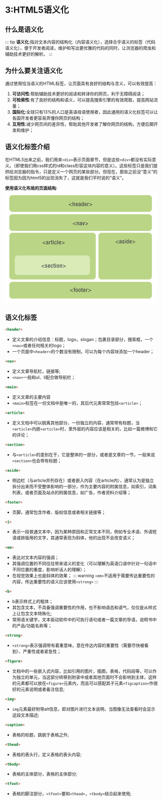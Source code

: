 # 3:HTML5语义化
## 什么是语义化
::: tip
**语义化**:指对文本内容的结构化（内容语义化），选择合乎语义的标签（代码语义化），便于开发者阅读，维护和写出更优雅的代码的同时，让浏览器的爬虫和辅助技术更好的解析。
:::

## 为什么要关注语义化
通过使用恰当语义的HTML标签，让页面具有良好的结构与含义，可以有效提高：
1. **可访问性**:帮助辅助技术更好的阅读和转译你的网页，利于无障碍阅读；
2. **可检索性**:有了良好的结构和语义，可以提高搜索引擎的有效爬取，提高网站流量；
3. **国际化**:全球只有13%的人口是英语母语使用者，因此通用的语义化标签可以让各国开发者更容易弄懂你网页的结构；
4. **互用性**:减少网页间的差异性，帮助其他开发者了解你网页的结构，方便后期开发和维护；

## 语义化标签介绍
在HTML5出来之前，我们用来```<div>```表示页面章节，但是这些```<div>```都没有实际意义。（即使我们用css样式的id和class形容这块内容的意义）。这些标签只是我们提供给浏览器的指令，只是定义一个网页的某些部分。但现在，那些之前没“意义”的标签因为因为html5的出现消失了，这就是我们平时说的“语义”。 

**使用语义化布局的页面结构**:<br>
![html5Layout](../images/html5Layout.jpg)

## 语义化标签
``` html
<header>
``` 
+ 定义文章的介绍信息：标题，logo，slogan；包裹目录部分，搜索框，一个```<nav>```或者任何相关的logo；
+ 一个页面中```<header>```的个数没有限制，可以为每个内容块添加一个header；
``` html
<nav>
``` 
+ 定义文章导航栏，链接等;
+ ```<nav>```一般和ul、li配合做导航栏；

``` html
<main>
```
+ 定义文章的主要内容
+ ```<main>```标签在一份文档中是唯一的，其后代元素常常包括```<article>```；

``` html
<article>
```
+ 定义文档中可以脱离其他部分，一份独立的内容，通常带有标题，当```<article>```内嵌```<article>```时，里外层的内容应该是相关的，比如一篇微博和它的评论；

``` html
<section>
```
+ 与```<article>```的差别在于，它是整体的一部分，或者是文章的一节，一般来说```<section>```也会带有标题；

``` html
<aside>
```
+ 侧边栏（与article并列存在）或者嵌入内容（在article内），通常认为是独立拆分出来而不受整体影响的一部分，作为主要内容的附属信息，如索引，词条列表，或者页面及站点的附属信息，如广告，作者资料介绍等；

``` html
<footer>
```
+ 页脚，通常包含作者、版权信息或者相关链接等；

``` html
<i>
 ```
+ 表示一段普通文本中，因为某种原因和正常文本不同，例如专业术语、外语短语或排版用的文字，其通常表现为斜体，他的出现不会改变语义；

``` html
<em>
```
+ 表达对文本内容的强调；
+ 其强调位置的不同往往带来语义的变化（可以理解为英语口语中针对一句话中不同位置的重度，影响听话人的理解）；
+ 在视觉效果上也是斜体的效果；
::: warning
 ```<em>```不适用于需要传达重要性的内容，传达重要性的语义应该使用```<strong>```
:::

``` html
<b>
```
+ b表示样式上的粗体；
+ 其包含文本，不具备强调重要性的作用，也不影响语态和语气，仅仅是从样式上让包含文本特殊化;
+ 常用语关键字，文本驱动软件中的可执行语句或者一篇文章的导语，说明书中的产品/功能名称等；

``` html
<strong>
 ```
+ ```<strong>```表示强调带有着重意味，意在传达内容的重要性（需要尽快被看到）、严重性或者紧急性；

``` html
<figure>
```
+ 文档中的一些嵌入式内容，比如引用的图片，插图，表格，代码段等，可以作为独立的单元，当这部分转移到附录中或者其他页面时不会影响到主体，这样的元素都可以放在```<figure>```元素内，而且可以搭配其子元素```<figcaption>```作很好的元素说明或者备注信息;

``` html
<img>
```
+ ```img```元素最好附带alt信息，即对图片进行文本说明，当图像无法查看时会显示这段文本描述;

``` html
<caption>
```
+ 表格的标题，跳脱于表格之外;

``` html
<thead>
```
+ 表格的表头行，定义表格的表头内容;

``` html
<tbody>
```
+ 表格的主体部分，表格的主体部分;

``` html
<tfoot>
```
+ 表格的脚注部分，```<tfoot>```要和```<thead>```，```<tbody>```结合起来使用;




